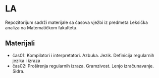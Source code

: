 # LA
Repozitorijum sadrži materijale sa časova vježbi iz predmeta Leksička analiza na Matematičkom fakultetu. 


## Materijali
  - čas01: Kompilatori i interpretatori. Azbuka. Jezik. Definicija regularnih jezika i izraza
  - čas02: Proširenja regularnih izraza. Gramzivost. Lenjo izračunavanje. Sidra.
  <!--
  - čas03: Sidra, preduvidi i postuvidi, grupisanje teksta
  - čas04: Terminal, grep, uniq, head, tail
  - čas05: Sed, sort
  - čas06: Uvod u programski jezik Python
  - čas07: Rad sa regularnim izrazima u programskom jeziku Python
  - čas08: Regularni izrazi - nastavak, json, html
  - čas09: Regularni izrazi - nastavak, obilazak direktorijuma
  - čas10: Konačni automati, konstrukcija Tompsona, minimalizacija
  - čas11: Konstrukcija Gluškova, proizvod automata, transduktori
  - čas12: Flex
  - čas13: Flex - nastavak -->
